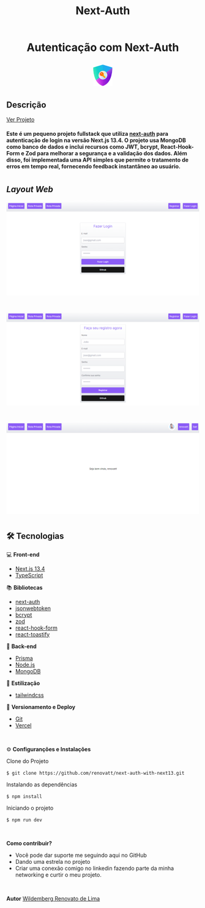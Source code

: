 #

<div align='center'>
<h1>Next-Auth<br> <br>
<p>Autenticação com Next-Auth</p>
<img src="./public/auth.png" width="50px"></h1>
</div>

## Descrição

[Ver Projeto](https://next-auth-with-next13.vercel.app/)

#### Este é um pequeno projeto fullstack que utiliza [next-auth](https://next-auth.js.org) para autenticação de login na versão Next.js 13.4. O projeto usa MongoDB como banco de dados e inclui recursos como JWT, bcrypt, React-Hook-Form e Zod para melhorar a segurança e a validação dos dados. Além disso, foi implementada uma API simples que permite o tratamento de erros em tempo real, fornecendo feedback instantâneo ao usuário.

#


<!-- ![screens](./public/screens.png)

# -->

<!-- ## _Layout Mobile_

![Mobile 1](./public/mobile-1.png)
![Mobile 2](./public/mobile-2.png)
![Mobile 3](./public/mobile-3.png)

# -->

## _Layout Web_


![Web 1](./public/web-1.png)
#
![Web 2](./public/web-2.png)
#
![Web 3](./public/web-3.png)
#

## 🛠️ Tecnologias

💻 **Front-end**
- [Next.js 13.4](https://nextjs.org)
- [TypeScript](https://www.typescriptlang.org)

📚 **Bibliotecas**
- [next-auth](https://next-auth.js.org)
- [jsonwebtoken](https://jwt.io)
- [bcrypt](https://www.npmjs.com/package/bcrypt)
- [zod](https://zod.dev)
- [react-hook-form](https://react-hook-form.com)
- [react-toastify](https://www.npmjs.com/package/react-toastify)

📁 **Back-end**
- [Prisma](https://www.prisma.io)
- [Node.js](https://nodejs.org)
- [MongoDB](https://www.mongodb.com)

🎨 **Estilização**
- [tailwindcss](https://tailwindcss.com/docs/installation)

🔋 **Versionamento e Deploy**
- [Git](https://git-scm.com)
- [Vercel](https://vercel.com/)

<br>

⚙️ **Configuranções e Instalações**

Clone do Projeto

    $ git clone https://github.com/renovatt/next-auth-with-next13.git

Instalando as dependências

    $ npm install

Iniciando o projeto

    $ npm run dev

<br>

**Como contribuir?**

- Você pode dar suporte me seguindo aqui no GitHub
- Dando uma estrela no projeto
- Criar uma conexão comigo no linkedin fazendo parte da minha networking e curtir o meu projeto.

<br>

**Autor**
[Wildemberg Renovato de Lima](https://www.linkedin.com/in/renovatt/)